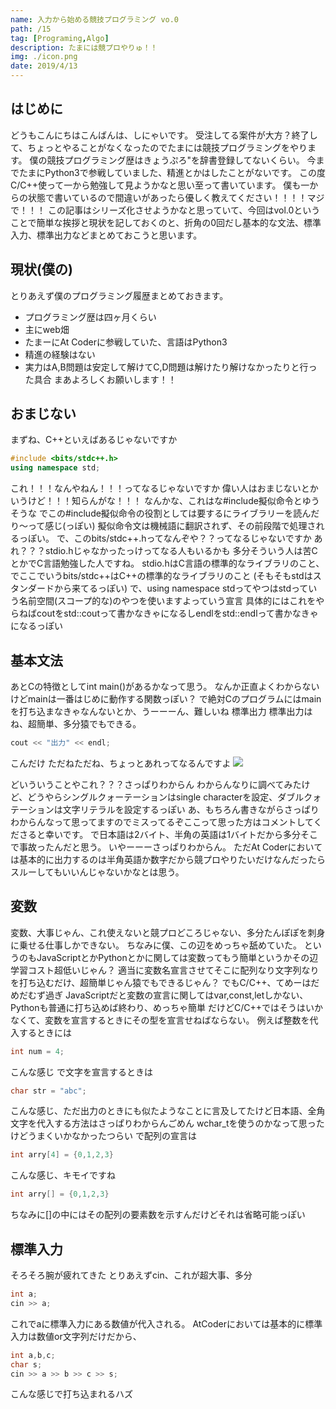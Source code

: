 ```yaml
---
name: 入力から始める競技プログラミング vo.0
path: /15
tag: [Programing,Algo]
description: たまには競プロやりゅ！！
img: ./icon.png
date: 2019/4/13
---
```


## はじめに
どうもこんにちはこんばんは、しにゃいです。
受注してる案件が大方？終了して、ちょっとやることがなくなったのでたまには競技プログラミングをやります。
僕の競技プログラミング歴はきょうぷろ"を辞書登録してないくらい。
今までたまにPython3で参戦していました、精進とかはしたことがないです。
この度C/C++使って一から勉強して見ようかなと思い至って書いています。
僕も一からの状態で書いているので間違いがあったら優しく教えてください！！！！マジで！！！ この記事はシリーズ化させようかなと思っていて、今回はvol.0ということで簡単な挨拶と現状を記しておくのと、折角の0回だし基本的な文法、標準入力、標準出力などまとめておこうと思います。
## 現状(僕の)
とりあえず僕のプログラミング履歴まとめておきます。
* プログラミング歴は四ヶ月くらい
* 主にweb畑
* たまーにAt Coderに参戦していた、言語はPython3
* 精進の経験はない
* 実力はA,B問題は安定して解けてC,D問題は解けたり解けなかったりと行った具合
まあよろしくお願いします！！
## おまじない
まずね、C++といえばあるじゃないですか
```C++
#include <bits/stdc++.h>
using namespace std;
```
これ！！！なんやねん！！！ってなるじゃないですか
偉い人はおまじないとかいうけど！！！知らんがな！！！
なんかな、これはな#include擬似命令とゆうそうな
でこの#include擬似命令の役割としては要するにライブラリーを読んだり〜って感じ(っぽい)
擬似命令文は機械語に翻訳されず、その前段階で処理されるっぽい。
で、このbits/stdc++.hってなんぞや？？ってなるじゃないですか
あれ？？？stdio.hじゃなかったっけってなる人もいるかも
多分そういう人は苦CとかでC言語勉強した人ですね。
stdio.hはC言語の標準的なライブラリのこと、でここでいうbits/stdc++はC++の標準的なライブラリのこと
(そもそもstdはスタンダードから来てるっぽい)
で、using namespace stdってやつはstdっていう名前空間(スコープ的な)のやつを使いますよっていう宣言
具体的にはこれをやらねばcoutをstd::coutって書かなきゃになるしendlをstd::endlって書かなきゃになるっぽい
## 基本文法
あとCの特徴としてint main()があるかなって思う。
なんか正直よくわからないけどmainは一番はじめに動作する関数っぽい？
で絶対Cのプログラムにはmainを打ち込まなきゃなんないとか、うーーーん、難しいね
標準出力
標準出力はね、超簡単、多分猿でもできる。
```C++
cout << "出力" << endl;
```
こんだけ
ただねただね、ちょっとあれってなるんですよ
<img src="/15-3.png" />

どいういうことやこれ？？？さっぱりわからん
わからんなりに調べてみたけど、どうやらシングルクォーテーションはsingle characterを設定、ダブルクォテーションは文字リテラルを設定するっぽい
あ、もちろん書きながらさっぱりわからんなって思ってますのでミスってるぞここって思った方はコメントしてくださると幸いです。
で日本語は2バイト、半角の英語は1バイトだから多分そこで事故ったんだと思う。
いやーーーさっぱりわからん。
ただAt Coderにおいては基本的に出力するのは半角英語か数字だから競プロやりたいだけなんだったらスルーしてもいいんじゃないかなとは思う。
## 変数
変数、大事じゃん、これ使えないと競プロどころじゃない、多分たんぽぽを刺身に乗せる仕事しかできない。
ちなみに僕、この辺をめっちゃ舐めていた。
というのもJavaScriptとかPythonとかに関しては変数ってもう簡単というかその辺学習コスト超低いじゃん？
適当に変数名宣言させてそこに配列なり文字列なりを打ち込むだけ、超簡単じゃん猿でもできるじゃん？
でもC/C++、てめーはだめだむず過ぎ
JavaScriptだと変数の宣言に関してはvar,const,letしかない、Pythonも普通に打ち込めば終わり、めっちゃ簡単
だけどC/C++ではそうはいかなくて、変数を宣言するときにその型を宣言せねばならない。
例えば整数を代入するときには
```C++
int num = 4;
```
こんな感じ
で文字を宣言するときは
```C++
char str = "abc";
```
こんな感じ、ただ出力のときにも似たようなことに言及してたけど日本語、全角文字を代入する方法はさっぱりわからんごめん
wchar_tを使うのかなって思ったけどうまくいかなかったつらい
で配列の宣言は
```C++
int arry[4] = {0,1,2,3}
```
こんな感じ、キモイですね
```C++
int arry[] = {0,1,2,3}
```
ちなみに[]の中にはその配列の要素数を示すんだけどそれは省略可能っぽい
## 標準入力
そろそろ腕が疲れてきた
とりあえずcin、これが超大事、多分
```C++
int a;
cin >> a;
```
これでaに標準入力にある数値が代入される。
AtCoderにおいては基本的に標準入力は数値or文字列だけだから、
```C++
int a,b,c;
char s;
cin >> a >> b >> c >> s;
```
こんな感じで打ち込まれるハズ